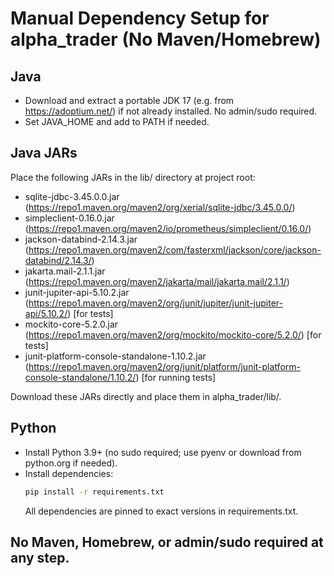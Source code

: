 # Manual Dependency Setup for alpha_trader (No Maven/Homebrew)

## Java
- Download and extract a portable JDK 17 (e.g. from https://adoptium.net/) if not already installed. No admin/sudo required.
- Set JAVA_HOME and add to PATH if needed.

## Java JARs
Place the following JARs in the lib/ directory at project root:

- sqlite-jdbc-3.45.0.0.jar (https://repo1.maven.org/maven2/org/xerial/sqlite-jdbc/3.45.0.0/)
- simpleclient-0.16.0.jar (https://repo1.maven.org/maven2/io/prometheus/simpleclient/0.16.0/)
- jackson-databind-2.14.3.jar (https://repo1.maven.org/maven2/com/fasterxml/jackson/core/jackson-databind/2.14.3/)
- jakarta.mail-2.1.1.jar (https://repo1.maven.org/maven2/jakarta/mail/jakarta.mail/2.1.1/)
- junit-jupiter-api-5.10.2.jar (https://repo1.maven.org/maven2/org/junit/jupiter/junit-jupiter-api/5.10.2/) [for tests]
- mockito-core-5.2.0.jar (https://repo1.maven.org/maven2/org/mockito/mockito-core/5.2.0/) [for tests]
- junit-platform-console-standalone-1.10.2.jar (https://repo1.maven.org/maven2/org/junit/platform/junit-platform-console-standalone/1.10.2/) [for running tests]

Download these JARs directly and place them in alpha_trader/lib/.

## Python
- Install Python 3.9+ (no sudo required; use pyenv or download from python.org if needed).
- Install dependencies:
  ```bash
  pip install -r requirements.txt
  ```
  All dependencies are pinned to exact versions in requirements.txt.

## No Maven, Homebrew, or admin/sudo required at any step.
